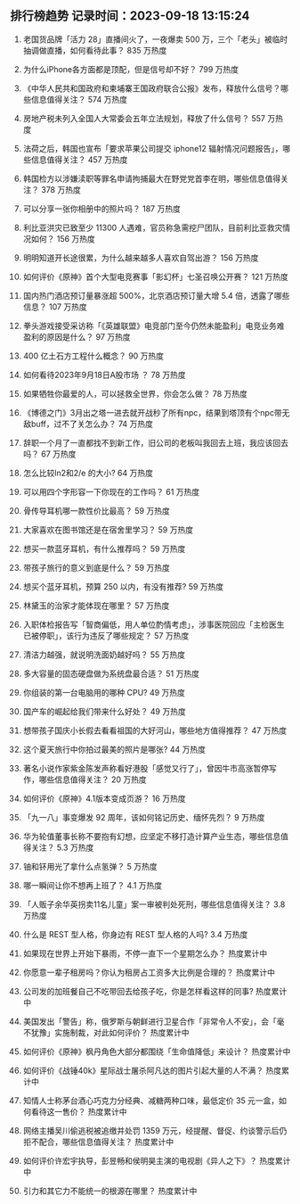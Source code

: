 
## 排行榜趋势 记录时间：2023-09-18 13:15:24
  
  1. 老国货品牌「活力 28」直播间火了，一夜爆卖 500 万，三个「老头」被临时抽调做直播，如何看待此事？ 835 万热度
    
  2. 为什么iPhone各方面都是顶配，但是信号却不好？ 799 万热度
    
  3. 《中华人民共和国政府和柬埔寨王国政府联合公报》发布，释放什么信号？哪些信息值得关注？ 574 万热度
    
  4. 房地产税未列入全国人大常委会五年立法规划，释放了什么信号？ 557 万热度
    
  5. 法荷之后，韩国也宣布「要求苹果公司提交 iphone12 辐射情况问题报告」，哪些信息值得关注？ 457 万热度
    
  6. 韩国检方以涉嫌渎职等罪名申请拘捕最大在野党党首李在明，哪些信息值得关注？ 378 万热度
    
  7. 可以分享一张你相册中的照片吗？ 187 万热度
    
  8. 利比亚洪灾已致至少 11300 人遇难，官员称急需挖尸团队，目前利比亚救灾情况如何？ 156 万热度
    
  9. 明明知道开长途很累，为什么越来越多人喜欢自驾出游？ 156 万热度
    
  10. 如何评价《原神》首个大型电竞赛事「影幻杯」七圣召唤公开赛？ 121 万热度
    
  11. 国内热门酒店预订量暴涨超 500%，北京酒店预订量大增 5.4 倍，透露了哪些信息？ 107 万热度
    
  12. 拳头游戏接受采访称「《英雄联盟》电竞部门至今仍然未能盈利」电竞业务难盈利的原因是什么？ 97 万热度
    
  13. 400 亿土石方工程什么概念？ 90 万热度
    
  14. 如何看待2023年9月18日A股市场 ？ 78 万热度
    
  15. 如果牺牲你最爱的人，可以拯救全世界，你会怎么做？ 78 万热度
    
  16. 《博德之门》3月出之塔一进去就开战秒了所有npc，结果到塔顶有个npc带无敌buff，过不了关怎么办？ 74 万热度
    
  17. 辞职一个月了一直都找不到新工作，旧公司的老板叫我回去上班，我应该回去吗？ 67 万热度
    
  18. 怎么比较ln2和2/e 的大小? 64 万热度
    
  19. 可以用四个字形容一下你现在的工作吗？ 61 万热度
    
  20. 骨传导耳机哪一款性价比最高？ 59 万热度
    
  21. 大家喜欢在图书馆还是在宿舍里学习？ 59 万热度
    
  22. 想买一款蓝牙耳机，有什么推荐吗？ 59 万热度
    
  23. 带孩子旅行的意义到底是什么？ 59 万热度
    
  24. 想买个蓝牙耳机，预算 250 以内，有没有推荐? 59 万热度
    
  25. 林黛玉的治家才能体现在哪里？ 57 万热度
    
  26. 入职体检报告写「智商偏低，用人单位酌情考虑」，涉事医院回应「主检医生已被停职」，该行为违反了哪些规定？ 57 万热度
    
  27. 清洁力越强，就说明洗面奶越好吗？ 55 万热度
    
  28. 多大容量的固态硬盘做为系统盘最合适？ 51 万热度
    
  29. 你组装的第一台电脑用的哪种 CPU? 49 万热度
    
  30. 国产车的崛起给我们带来什么好处？ 49 万热度
    
  31. 想带孩子国庆小长假去看看祖国的大好河山，哪些地方值得推荐？ 47 万热度
    
  32. 这个夏天旅行中你拍过最美的照片是哪张? 44 万热度
    
  33. 著名小说作家紫金陈发声称看好港股「感觉又行了」，曾因牛市高涨暂停写作，哪些信息值得关注？ 20 万热度
    
  34. 如何评价《原神》4.1版本变成页游？ 16 万热度
    
  35. 「九一八」事变爆发 92 周年，该如何铭记历史、缅怀先烈？ 9 万热度
    
  36. 华为轮值董事长称不要抱有幻想，应坚定不移打造计算产业生态，哪些信息值得关注？ 5.3 万热度
    
  37. 铀和钚用光了拿什么点氢弹？ 5 万热度
    
  38. 哪一瞬间让你不想再上班了？ 4.1 万热度
    
  39. 「人贩子余华英拐卖11名儿童」案一审被判处死刑，哪些信息值得关注？ 3.8 万热度
    
  40. 什么是 REST 型人格，你身边有 REST 型人格的人吗? 3.4 万热度
    
  41. 如果现在世界上开始下暴雨，不停一直下一个星期怎么办？ 热度累计中
    
  42. 你愿意一辈子租房吗？你认为租房占工资多大比例是合理的？ 热度累计中
    
  43. 公司发的加班餐自己不吃带回去给孩子吃，你是怎样看这样的同事? 热度累计中
    
  44. 美国发出「警告」称，俄罗斯与朝鲜进行卫星合作「非常令人不安」，会「毫不犹豫」实施制裁，对此如何评价？ 热度累计中
    
  45. 如何评价《原神》枫丹角色大部分都围绕「生命值降低」来设计？ 热度累计中
    
  46. 如何评价《战锤40k》星际战士屠杀阿凡达的图片引起大量的人不满？ 热度累计中
    
  47. 知情人士称茅台酒心巧克力分经典、减糖两种口味，最低定价 35 元一盒，如何看待这一售价？ 热度累计中
    
  48. 网络主播吴川偷逃税被追缴并处罚 1359 万元，经提醒、督促、约谈警示后仍拒不配合，哪些信息值得关注？ 热度累计中
    
  49. 如何评价许宏宇执导，彭昱畅和侯明昊主演的电视剧《异人之下》？ 热度累计中
    
  50. 引力和其它力不能统一的根源在哪里？ 热度累计中
    